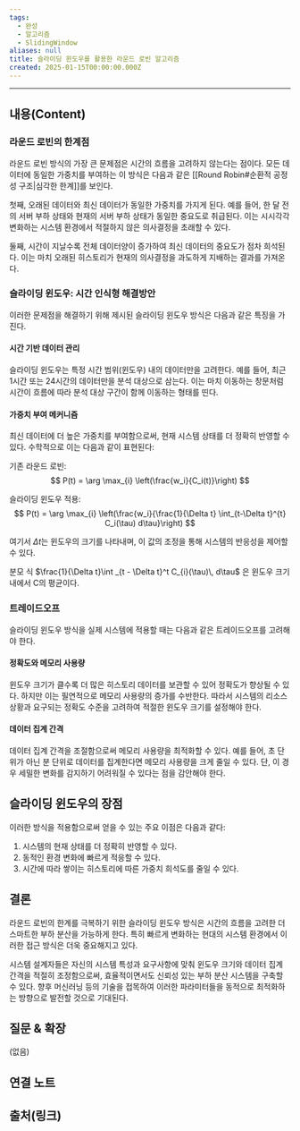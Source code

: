 ```yaml
---
tags:
  - 완성
  - 알고리즘
  - SlidingWindow
aliases: null
title: 슬라이딩 윈도우를 활용한 라운드 로빈 알고리즘
created: 2025-01-15T00:00:00.000Z
---
```


---

## 내용(Content)

### 라운드 로빈의 한계점


라운드 로빈 방식의 가장 큰 문제점은 시간의 흐름을 고려하지 않는다는 점이다. 모든 데이터에 동일한 가중치를 부여하는 이 방식은 다음과 같은 [[Round Robin#순환적 공정성 구조|심각한 한계]]를 보인다.

첫째, 오래된 데이터와 최신 데이터가 동일한 가중치를 가지게 된다. 예를 들어, 한 달 전의 서버 부하 상태와 현재의 서버 부하 상태가 동일한 중요도로 취급된다. 이는 시시각각 변화하는 시스템 환경에서 적절하지 않은 의사결정을 초래할 수 있다.

둘째, 시간이 지날수록 전체 데이터양이 증가하여 최신 데이터의 중요도가 점차 희석된다. 이는 마치 오래된 히스토리가 현재의 의사결정을 과도하게 지배하는 결과를 가져온다.

### 슬라이딩 윈도우: 시간 인식형 해결방안

이러한 문제점을 해결하기 위해 제시된 슬라이딩 윈도우 방식은 다음과 같은 특징을 가진다.

#### 시간 기반 데이터 관리
슬라이딩 윈도우는 특정 시간 범위(윈도우) 내의 데이터만을 고려한다. 예를 들어, 최근 1시간 또는 24시간의 데이터만을 분석 대상으로 삼는다. 이는 마치 이동하는 창문처럼 시간이 흐름에 따라 분석 대상 구간이 함께 이동하는 형태를 띤다.

#### 가중치 부여 메커니즘

최신 데이터에 더 높은 가중치를 부여함으로써, 현재 시스템 상태를 더 정확히 반영할 수 있다. 수학적으로 이는 다음과 같이 표현된다:

기존 라운드 로빈:
$$
P(t) = \arg \max_{i} \left(\frac{w_i}{C_i(t)}\right)
$$

슬라이딩 윈도우 적용:
$$
P(t) = \arg \max_{i} \left(\frac{w_i}{\frac{1}{\Delta t} \int_{t-\Delta t}^{t} C_i(\tau) d\tau}\right)
$$

여기서 $\Delta t$는 윈도우의 크기를 나타내며, 이 값의 조정을 통해 시스템의 반응성을 제어할 수 있다.

분모 식 $\frac{1}{\Delta t}\int _{t - \Delta t}^t C_{i}(\tau)\, d\tau$ 은 윈도우 크기 내에서 C의 평균이다. 


### 트레이드오프

슬라이딩 윈도우 방식을 실제 시스템에 적용할 때는 다음과 같은 트레이드오프를 고려해야 한다.

#### 정확도와 메모리 사용량
윈도우 크기가 클수록 더 많은 히스토리 데이터를 보관할 수 있어 정확도가 향상될 수 있다. 하지만 이는 필연적으로 메모리 사용량의 증가를 수반한다. 따라서 시스템의 리소스 상황과 요구되는 정확도 수준을 고려하여 적절한 윈도우 크기를 설정해야 한다.

#### 데이터 집계 간격
데이터 집계 간격을 조절함으로써 메모리 사용량을 최적화할 수 있다. 예를 들어, 초 단위가 아닌 분 단위로 데이터를 집계한다면 메모리 사용량을 크게 줄일 수 있다. 단, 이 경우 세밀한 변화를 감지하기 어려워질 수 있다는 점을 감안해야 한다.

## 슬라이딩 윈도우의 장점

이러한 방식을 적용함으로써 얻을 수 있는 주요 이점은 다음과 같다:

1. 시스템의 현재 상태를 더 정확히 반영할 수 있다.
2. 동적인 환경 변화에 빠르게 적응할 수 있다.
3. 시간에 따라 쌓이는 히스토리에 따른 가중치 희석도를 줄일 수 있다.

## 결론

라운드 로빈의 한계를 극복하기 위한 슬라이딩 윈도우 방식은 시간의 흐름을 고려한 더 스마트한 부하 분산을 가능하게 한다. 특히 빠르게 변화하는 현대의 시스템 환경에서 이러한 접근 방식은 더욱 중요해지고 있다.

시스템 설계자들은 자신의 시스템 특성과 요구사항에 맞춰 윈도우 크기와 데이터 집계 간격을 적절히 조정함으로써, 효율적이면서도 신뢰성 있는 부하 분산 시스템을 구축할 수 있다. 향후 머신러닝 등의 기술을 접목하여 이러한 파라미터들을 동적으로 최적화하는 방향으로 발전할 것으로 기대된다.

## 질문 & 확장

(없음)

## 연결 노트

## 출처(링크)





